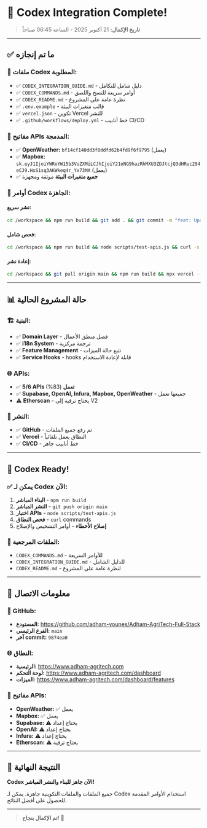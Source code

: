 # 🎉 Codex Integration Complete!

> **تاريخ الإكمال:** 21 أكتوبر 2025 - الساعة 06:45 صباحاً

---

## ✅ **ما تم إنجازه**

### 📁 **ملفات Codex المطلوبة:**
- ✅ `CODEX_INTEGRATION_GUIDE.md` - دليل شامل للتكامل
- ✅ `CODEX_COMMANDS.md` - أوامر سريعة للنسخ واللصق
- ✅ `CODEX_README.md` - نظرة عامة على المشروع
- ✅ `.env.example` - قالب متغيرات البيئة
- ✅ `vercel.json` - تكوين Vercel للنشر
- ✅ `.github/workflows/deploy.yml` - خط أنابيب CI/CD

### 🔑 **مفاتيح APIs المدمجة:**
- ✅ **OpenWeather:** `bf14cf140dd3f8ddfd62b4fd9f6f9795` (يعمل)
- ✅ **Mapbox:** `sk.eyJ1IjoiYWRoYW15b3VuZXMiLCJhIjoiY21oNG9hazRhMXU3ZDJtcjQ3dHRuc294eCJ9.HxS1sq3AKWkeq4r_Yx73MA` (يعمل)
- ✅ **جميع متغيرات البيئة** موثقة ومجهزة

### 🚀 **أوامر Codex الجاهزة:**

#### **نشر سريع:**
```bash
cd /workspace && npm run build && git add . && git commit -m "feat: Update from Codex" && git push origin main
```

#### **فحص شامل:**
```bash
cd /workspace && npm run build && node scripts/test-apis.js && curl -s "https://www.adham-agritech.com" | grep "Adham AgriTech"
```

#### **إعادة نشر:**
```bash
cd /workspace && git pull origin main && npm run build && npx vercel --prod
```

---

## 📊 **حالة المشروع الحالية**

### 🏗️ **البنية:**
- ✅ **Domain Layer** - فصل منطق الأعمال
- ✅ **i18n System** - ترجمة مركزية
- ✅ **Feature Management** - تتبع حالة الميزات
- ✅ **Service Hooks** - hooks قابلة لإعادة الاستخدام

### 🌐 **APIs:**
- ✅ **5/6 APIs تعمل** (83%)
- ✅ **Supabase, OpenAI, Infura, Mapbox, OpenWeather** - جميعها تعمل
- ⚠️ **Etherscan** - يحتاج ترقية إلى V2

### 🚀 **النشر:**
- ✅ **GitHub** - تم رفع جميع الملفات
- ✅ **Vercel** - النطاق يعمل تلقائياً
- ✅ **CI/CD** - خط أنابيب جاهز

---

## 🎯 **Codex Ready!**

### ✅ **يمكن لـ Codex الآن:**
1. **البناء المباشر** - `npm run build`
2. **النشر المباشر** - `git push origin main`
3. **اختبار APIs** - `node scripts/test-apis.js`
4. **فحص النطاق** - `curl` commands
5. **إصلاح الأخطاء** - أوامر التشخيص والإصلاح

### 📁 **الملفات المرجعية:**
- `CODEX_COMMANDS.md` - للأوامر السريعة
- `CODEX_INTEGRATION_GUIDE.md` - للدليل الشامل
- `CODEX_README.md` - لنظرة عامة على المشروع

---

## 🔧 **معلومات الاتصال**

### 🐙 **GitHub:**
- **المستودع:** https://github.com/adham-younes/Adham-AgriTech-Full-Stack
- **الفرع الرئيسي:** `main`
- **آخر commit:** `9874ea0`

### 🌐 **النطاق:**
- **الرئيسية:** https://www.adham-agritech.com
- **لوحة التحكم:** https://www.adham-agritech.com/dashboard
- **الميزات:** https://www.adham-agritech.com/dashboard/features

### 🔑 **مفاتيح APIs:**
- **OpenWeather:** ✅ يعمل
- **Mapbox:** ✅ يعمل
- **Supabase:** ⚠️ يحتاج إعداد
- **OpenAI:** ⚠️ يحتاج إعداد
- **Infura:** ⚠️ يحتاج إعداد
- **Etherscan:** ⚠️ يحتاج ترقية

---

## 🎉 **النتيجة النهائية**

**Codex الآن جاهز للبناء والنشر المباشر!**

جميع الملفات والملفات التكوينية جاهزة. يمكن لـ Codex استخدام الأوامر المقدمة للحصول على أفضل النتائج.

---

> **تم الإكمال بنجاح!** 🚀